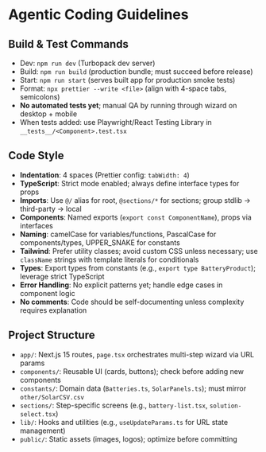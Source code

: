 # Agentic Coding Guidelines

## Build & Test Commands
- Dev: `npm run dev` (Turbopack dev server)
- Build: `npm run build` (production bundle; must succeed before release)
- Start: `npm run start` (serves built app for production smoke tests)
- Format: `npx prettier --write <file>` (align with 4-space tabs, semicolons)
- **No automated tests yet**; manual QA by running through wizard on desktop + mobile
- When tests added: use Playwright/React Testing Library in `__tests__/<Component>.test.tsx`

## Code Style
- **Indentation**: 4 spaces (Prettier config: `tabWidth: 4`)
- **TypeScript**: Strict mode enabled; always define interface types for props
- **Imports**: Use `@/` alias for root, `@sections/*` for sections; group stdlib → third-party → local
- **Components**: Named exports (`export const ComponentName`), props via interfaces
- **Naming**: camelCase for variables/functions, PascalCase for components/types, UPPER_SNAKE for constants
- **Tailwind**: Prefer utility classes; avoid custom CSS unless necessary; use `className` strings with template literals for conditionals
- **Types**: Export types from constants (e.g., `export type BatteryProduct`); leverage strict TypeScript
- **Error Handling**: No explicit patterns yet; handle edge cases in component logic
- **No comments**: Code should be self-documenting unless complexity requires explanation

## Project Structure
- `app/`: Next.js 15 routes, `page.tsx` orchestrates multi-step wizard via URL params
- `components/`: Reusable UI (cards, buttons); check before adding new components
- `constants/`: Domain data (`Batteries.ts`, `SolarPanels.ts`); must mirror `other/SolarCSV.csv`
- `sections/`: Step-specific screens (e.g., `battery-list.tsx`, `solution-select.tsx`)
- `lib/`: Hooks and utilities (e.g., `useUpdateParams.ts` for URL state management)
- `public/`: Static assets (images, logos); optimize before committing
